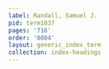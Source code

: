 ```yaml
---
label: Randall, Samuel J.
pid: term1037
pages: '716'
order: '0804'
layout: generic_index_term
collection: index-headings
---
```


